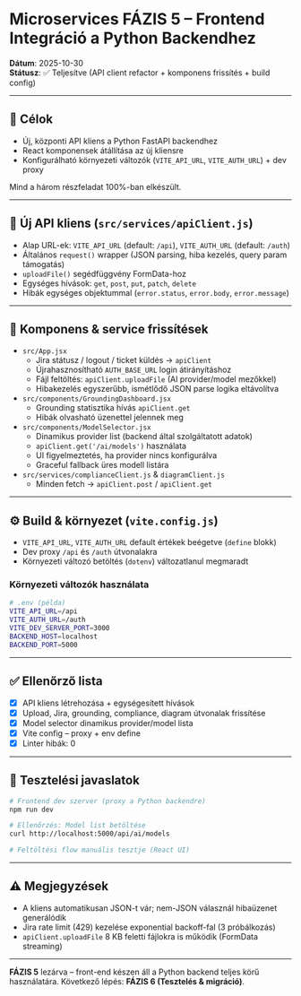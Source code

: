 # Microservices FÁZIS 5 – Frontend Integráció a Python Backendhez

**Dátum**: 2025-10-30  
**Státusz**: ✅ Teljesítve (API client refactor + komponens frissítés + build config)

---

## 🎯 Célok
- Új, központi API kliens a Python FastAPI backendhez  
- React komponensek átállítása az új kliensre  
- Konfigurálható környezeti változók (`VITE_API_URL`, `VITE_AUTH_URL`) + dev proxy  

Mind a három részfeladat 100%-ban elkészült.

---

## 🔌 Új API kliens (`src/services/apiClient.js`)
- Alap URL-ek: `VITE_API_URL` (default: `/api`), `VITE_AUTH_URL` (default: `/auth`)  
- Általános `request()` wrapper (JSON parsing, hiba kezelés, query param támogatás)  
- `uploadFile()` segédfüggvény FormData-hoz  
- Egységes hívások: `get`, `post`, `put`, `patch`, `delete`  
- Hibák egységes objektummal (`error.status`, `error.body`, `error.message`)

---

## 🔁 Komponens & service frissítések
- `src/App.jsx`
  - Jira státusz / logout / ticket küldés → `apiClient`
  - Újrahasznosítható `AUTH_BASE_URL` login átirányításhoz
  - Fájl feltöltés: `apiClient.uploadFile` (AI provider/model mezőkkel)
  - Hibakezelés egyszerűbb, ismétlődő JSON parse logika eltávolítva
- `src/components/GroundingDashboard.jsx`
  - Grounding statisztika hívás `apiClient.get`
  - Hibák olvasható üzenettel jelennek meg
- `src/components/ModelSelector.jsx`
  - Dinamikus provider list (backend által szolgáltatott adatok)  
  - `apiClient.get('/ai/models')` használata  
  - UI figyelmeztetés, ha provider nincs konfigurálva  
  - Graceful fallback üres modell listára
- `src/services/complianceClient.js` & `diagramClient.js`
  - Minden fetch → `apiClient.post` / `apiClient.get`

---

## ⚙️ Build & környezet (`vite.config.js`)
- `VITE_API_URL`, `VITE_AUTH_URL` default értékek beégetve (`define` blokk)  
- Dev proxy `/api` és `/auth` útvonalakra  
- Környezeti változó betöltés (`dotenv`) változatlanul megmaradt

### Környezeti változók használata
```bash
# .env (példa)
VITE_API_URL=/api
VITE_AUTH_URL=/auth
VITE_DEV_SERVER_PORT=3000
BACKEND_HOST=localhost
BACKEND_PORT=5000
```

---

## ✅ Ellenőrző lista
- [x] API kliens létrehozása + egységesített hívások  
- [x] Upload, Jira, grounding, compliance, diagram útvonalak frissítése  
- [x] Model selector dinamikus provider/model lista  
- [x] Vite config – proxy + env define  
- [x] Linter hibák: 0

---

## 🧪 Tesztelési javaslatok
```bash
# Frontend dev szerver (proxy a Python backendre)
npm run dev

# Ellenőrzés: Model list betöltése
curl http://localhost:5000/api/ai/models

# Feltöltési flow manuális tesztje (React UI)
```

---

## ⚠️ Megjegyzések
- A kliens automatikusan JSON-t vár; nem-JSON válasznál hibaüzenet generálódik  
- Jira rate limit (429) kezelése exponential backoff-fal (3 próbálkozás)  
- `apiClient.uploadFile` 8 KB feletti fájlokra is működik (FormData streaming)

---

**FÁZIS 5** lezárva – front-end készen áll a Python backend teljes körű használatára. Következő lépés: **FÁZIS 6 (Tesztelés & migráció)**.
